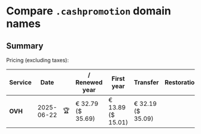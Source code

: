 # Compare `.cashpromotion` domain names

## Summary

Pricing (excluding taxes):

| Service | Date |  | / Renewed year | First year | Transfer | Restoration |
|--|--|--|--|--|--|--|
| **OVH** | 2025-06-22 | 🏆 | € 32.79<br>($ 35.69) | € 13.89<br>($ 15.01) | € 32.19<br>($ 35.09) |  |
